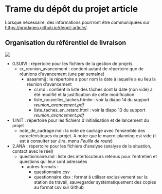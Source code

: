 # Trame du dépôt du projet article
Lorsque nécessaire, des informations pourrront être communiquées sur https://prodageo.github.io/depot-article/.

## Organisation du référentiel de livraison
![](https://i.imgur.com/OrzkLUN.png)
- 0.SUIVI : répertoire pour les fichiers de la gestion de projets
  - cr_reunion_avancement : contient autant de répertoire que de réunions d'avancement (une par semaine)
    - aaaammjj : le répertoire a pour nom la date à laquelle a eu lieu la réunion d'avancement
      - cr.md : contient la liste des tâches dont la date (non vide) a été modifié et la justification de cette modification
      - liste_nouvelles_taches.htmlm : voir la diapo 14 du support _reunion_avancement.pdf_
      - liste_taches_en_retard.html : voir la diapo 13 du support _reunion_avancement.pdf_
- 1.INIT : répertoire pour les fichiers d'initialisation et de lancement du projet
  - note_de_cadrage.md : la note de cadrage avec l'ensemble des caractéristiques du projet. A noter que le macro-planning est vide (il est à consulter sur Jira, menu _Feuille de route_)
- 2.ANA : répertoire pour les fichiers d'analyse (analyse de la situation, contact avec le réel)
  - questionnaire.md : liste des interlocuteurs retenus pour l'entretien et questions qui leur sont adressées
    - autres formats :
      - questionnaire.csv
      - questionnaire.xlsx : format à utiliser exclusivement sur la station de travail, sauvegarder systématiquement des copies au format csv sur Github
